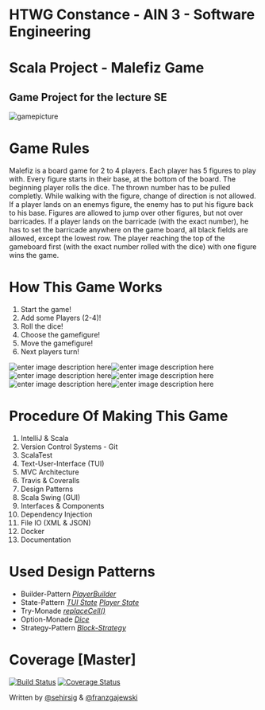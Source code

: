 # HTWG Constance - AIN 3 - Software Engineering
# Scala Project - Malefiz Game
## Game Project for the lecture SE

![gamepicture](https://user-images.githubusercontent.com/81407658/114448533-f96ce480-9bd3-11eb-93a7-74dc0941f6c1.jpg)


# Game Rules
Malefiz is a board game for 2 to 4 players. Each player has 5 figures to play with. Every figure starts in their base, at the bottom of the board. The beginning player rolls the dice. The thrown number has to be pulled completly. While walking with the figure, change of direction is not allowed. If a player lands on an enemys figure, the enemy has to put his figure back to his base. Figures are allowed to jump over other figures, but not over barricades. If a player lands on the barricade (with the exact number), he has to set the barricade anywhere on the game board, all black fields are allowed, except the lowest row. The player reaching the top of the gameboard first (with the exact number rolled with the dice) with one figure wins the game.

# How This Game Works

 1. Start the game!
 2. Add some Players (2-4)!
 3. Roll the dice!
 4. Choose the gamefigure!
 5. Move the gamefigure!
 6. Next players turn!

![enter image description here](https://i.imgur.com/Qu2U0oy.png)![enter image description here](https://i.imgur.com/wHv20JW.png)![enter image description here](https://i.imgur.com/tocdyU4.png)![enter image description here](https://i.imgur.com/cAJQrEF.png)![enter image description here](https://i.imgur.com/6HQrexU.png)![enter image description here](https://i.imgur.com/nHwTkKM.png)

# Procedure Of Making This Game

 1. IntelliJ & Scala
 2. Version Control Systems - Git
 3. ScalaTest
 4. Text-User-Interface (TUI)
 5. MVC Architecture
 6. Travis & Coveralls
 7. Design Patterns
 8. Scala Swing (GUI)
 9. Interfaces & Components
 10. Dependency Injection
 11. File IO (XML & JSON)
 12. Docker 
 13. Documentation


# Used Design Patterns
* Builder-Pattern *[PlayerBuilder](https://github.com/franzgajewski/malefiz/blob/master/src/main/scala/de/htwg/se/malefiz/model/playerComponent/PlayerBuilder.scala)*
* State-Pattern [*TUI State*](https://github.com/franzgajewski/malefiz/blob/master/src/main/scala/de/htwg/se/malefiz/aview/TUIState.scala)  [*Player State*](https://github.com/franzgajewski/malefiz/blob/master/src/main/scala/de/htwg/se/malefiz/controller/controllerComponent/PlayerState.scala)
* Try-Monade [*replaceCell()*](https://github.com/franzgajewski/malefiz/blob/master/src/main/scala/de/htwg/se/malefiz/model/gameboardComponent/gameboardBaseImpl/Gameboard.scala#L124)
* Option-Monade [*Dice*](https://github.com/franzgajewski/malefiz/blob/master/src/main/scala/de/htwg/se/malefiz/model/gameboardComponent/gameboardBaseImpl/Dice.scala)
* Strategy-Pattern [*Block-Strategy*](https://github.com/franzgajewski/malefiz/blob/master/src/main/scala/de/htwg/se/malefiz/util/BlockStrategy.scala)
# Coverage [Master]
[![Build Status](https://travis-ci.org/franzgajewski/malefiz.svg?branch=master&kill_cache=1)](https://travis-ci.org/franzgajewski/malefiz) [![Coverage Status](https://coveralls.io/repos/github/franzgajewski/malefiz/badge.svg?branch=master&kill_cache=1)](https://coveralls.io/github/franzgajewski/malefiz?branch=master&kill_cache=1)

Written by [@sehirsig](https://github.com/sehirsig/) & [@franzgajewski](https://github.com/franzgajewski/)
